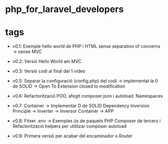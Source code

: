 # php_for_laravel_developers

# tags

- v0.1: Exemple hello world de PHP i HTML sense separation of concerns -> sense MVC

- v0.2: Versió Hello World am MVC

- v0.3: Versió codi al final del 1 video

- v0.5: Separar la configuració (config.php) del codi -> implementat la 0 de SOLID -> Open To Extension closed to modification

- v0.6: Refactorització POO, afegit composer.json i autoload. Namespaces

- v0.7: Container -> Implementar D de SOLID Dependency Inversion Principle -> Inverter -> Inversor Container -> APP 

- v0.8: Fitxer .env -> Exemples ús de paquets PHP Composer de tercers i
  Refactorització helpers per utilitzar composer autoload

- v0.9: Primera versió per acabar del encaminador o Router